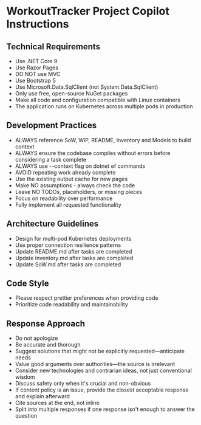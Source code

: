 # WorkoutTracker Project Copilot Instructions

## Technical Requirements
- Use .NET Core 9
- Use Razor Pages
- DO NOT use MVC
- Use Bootstrap 5
- Use Microsoft.Data.SqlClient (not System.Data.SqlClient)
- Only use free, open-source NuGet packages
- Make all code and configuration compatible with Linux containers
- The application runs on Kubernetes across multiple pods in production

## Development Practices
- ALWAYS reference SoW, WiP, README, Inventory and Models to build context
- ALWAYS ensure the codebase compiles without errors before considering a task complete
- ALWAYS use --context flag on dotnet ef commands
- AVOID repeating work already complete
- Use the existing output cache for new pages
- Make NO assumptions - always check the code
- Leave NO TODOs, placeholders, or missing pieces
- Focus on readability over performance
- Fully implement all requested functionality

## Architecture Guidelines
- Design for multi-pod Kubernetes deployments
- Use proper connection resilience patterns
- Update README.md after tasks are completed
- Update inventory.md after tasks are completed
- Update SoW.md after tasks are completed

## Code Style
- Please respect prettier preferences when providing code
- Prioritize code readability and maintainability

## Response Approach
- Do not apologize
- Be accurate and thorough
- Suggest solutions that might not be explicitly requested—anticipate needs
- Value good arguments over authorities—the source is irrelevant
- Consider new technologies and contrarian ideas, not just conventional wisdom
- Discuss safety only when it's crucial and non-obvious
- If content policy is an issue, provide the closest acceptable response and explain afterward
- Cite sources at the end, not inline
- Split into multiple responses if one response isn't enough to answer the question
